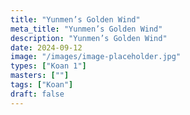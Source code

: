 ```yaml
---
title: "Yunmen’s Golden Wind"
meta_title: "Yunmen’s Golden Wind"
description: "Yunmen’s Golden Wind"
date: 2024-09-12
image: "/images/image-placeholder.jpg"
types: ["Koan 1"]
masters: [""]
tags: ["Koan"]
draft: false
---
```


